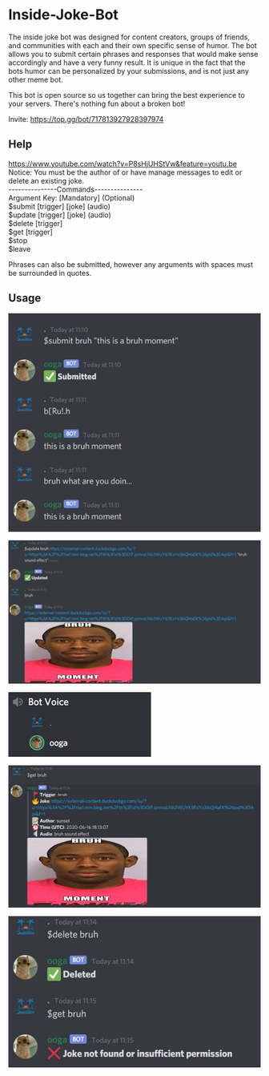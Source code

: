 # Inside-Joke-Bot
The inside joke bot was designed for content creators, groups of friends, and communities with each and their own specific sense of humor. The bot allows you to submit certain phrases and responses that would make sense accordingly and have a very funny result. It is unique in the fact that the bots humor can be personalized by your submissions, and is not just any other meme bot.

This bot is open source so us together can bring the best experience to your servers. There's nothing fun about a broken bot!

Invite: https://top.gg/bot/717813927928397974

## Help
https://www.youtube.com/watch?v=P8sHjUHStVw&feature=youtu.be <br />
Notice: You must be the author of or have manage messages to edit or delete an existing joke. <br />
---------------Commands--------------- <br />
Argument Key: [Mandatory] (Optional) <br />
$submit [trigger] [joke] (audio) <br />
$update [trigger] [joke] (audio) <br />
$delete [trigger] <br />
$get [trigger] <br />
$stop <br />
$leave <br />

Phrases can also be submitted, however any arguments with spaces must be surrounded in quotes.


## Usage

![alt text](https://github.com/sunset-developer/Inside-Joke-Bot/blob/master/images/ooga1.PNG)

![alt text](https://github.com/sunset-developer/Inside-Joke-Bot/blob/master/images/ooga3.PNG)

![alt text](https://github.com/sunset-developer/Inside-Joke-Bot/blob/master/images/ooga2.PNG)

![alt text](https://github.com/sunset-developer/Inside-Joke-Bot/blob/master/images/ooga4.PNG)

![alt text](https://github.com/sunset-developer/Inside-Joke-Bot/blob/master/images/ooga5.PNG)

